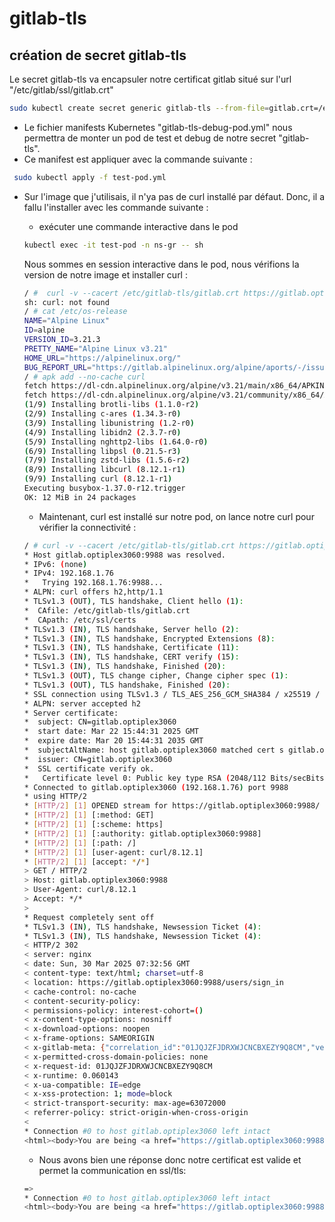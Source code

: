 # gitlab-tls
## création de secret gitlab-tls
Le secret gitlab-tls va encapsuler notre certificat gitlab situé sur l'url "/etc/gitlab/ssl/gitlab.crt"

```sh
sudo kubectl create secret generic gitlab-tls --from-file=gitlab.crt=/etc/gitlab/ssl/gitlab.crt -n ns-gr

```

* Le fichier manifests Kubernetes "gitlab-tls-debug-pod.yml" nous permettra de monter un pod de test et debug de notre secret "gitlab-tls".
* Ce manifest est appliquer avec la commande suivante :

```sh
 sudo kubectl apply -f test-pod.yml
```
* Sur l'image que j'utilisais, il n'ya pas de curl installé par défaut. Donc, il a fallu l'installer avec les commande suivante :
    * exécuter une commande interactive dans le pod 
    ```sh
    kubectl exec -it test-pod -n ns-gr -- sh
    ```
    Nous sommes en session interactive dans le pod, nous vérifions la version de notre image et installer curl  :

    ```sh
    / #  curl -v --cacert /etc/gitlab-tls/gitlab.crt https://gitlab.optiplex3060:9988/
    sh: curl: not found
    / # cat /etc/os-release
    NAME="Alpine Linux"
    ID=alpine
    VERSION_ID=3.21.3
    PRETTY_NAME="Alpine Linux v3.21"
    HOME_URL="https://alpinelinux.org/"
    BUG_REPORT_URL="https://gitlab.alpinelinux.org/alpine/aports/-/issues"
    / # apk add --no-cache curl
    fetch https://dl-cdn.alpinelinux.org/alpine/v3.21/main/x86_64/APKINDEX.tar.gz
    fetch https://dl-cdn.alpinelinux.org/alpine/v3.21/community/x86_64/APKINDEX.tar.gz
    (1/9) Installing brotli-libs (1.1.0-r2)
    (2/9) Installing c-ares (1.34.3-r0)
    (3/9) Installing libunistring (1.2-r0)
    (4/9) Installing libidn2 (2.3.7-r0)
    (5/9) Installing nghttp2-libs (1.64.0-r0)
    (6/9) Installing libpsl (0.21.5-r3)
    (7/9) Installing zstd-libs (1.5.6-r2)
    (8/9) Installing libcurl (8.12.1-r1)
    (9/9) Installing curl (8.12.1-r1)
    Executing busybox-1.37.0-r12.trigger
    OK: 12 MiB in 24 packages
     ```
    * Maintenant, curl est installé sur notre pod, on lance notre curl pour vérifier la connectivité :
    
    ```sh
    / # curl -v --cacert /etc/gitlab-tls/gitlab.crt https://gitlab.optiplex3060:9988/
    * Host gitlab.optiplex3060:9988 was resolved.
    * IPv6: (none)
    * IPv4: 192.168.1.76
    *   Trying 192.168.1.76:9988...
    * ALPN: curl offers h2,http/1.1
    * TLSv1.3 (OUT), TLS handshake, Client hello (1):
    *  CAfile: /etc/gitlab-tls/gitlab.crt
    *  CApath: /etc/ssl/certs
    * TLSv1.3 (IN), TLS handshake, Server hello (2):
    * TLSv1.3 (IN), TLS handshake, Encrypted Extensions (8):
    * TLSv1.3 (IN), TLS handshake, Certificate (11):
    * TLSv1.3 (IN), TLS handshake, CERT verify (15):
    * TLSv1.3 (IN), TLS handshake, Finished (20):
    * TLSv1.3 (OUT), TLS change cipher, Change cipher spec (1):
    * TLSv1.3 (OUT), TLS handshake, Finished (20):
    * SSL connection using TLSv1.3 / TLS_AES_256_GCM_SHA384 / x25519 / RSASSA-PSS
    * ALPN: server accepted h2
    * Server certificate:
    *  subject: CN=gitlab.optiplex3060
    *  start date: Mar 22 15:44:31 2025 GMT
    *  expire date: Mar 20 15:44:31 2035 GMT
    *  subjectAltName: host gitlab.optiplex3060 matched cert s gitlab.optiplex3060
    *  issuer: CN=gitlab.optiplex3060
    *  SSL certificate verify ok.
    *   Certificate level 0: Public key type RSA (2048/112 Bits/secBits), signed using sha256WithRSAEncryption
    * Connected to gitlab.optiplex3060 (192.168.1.76) port 9988
    * using HTTP/2
    * [HTTP/2] [1] OPENED stream for https://gitlab.optiplex3060:9988/
    * [HTTP/2] [1] [:method: GET]
    * [HTTP/2] [1] [:scheme: https]
    * [HTTP/2] [1] [:authority: gitlab.optiplex3060:9988]
    * [HTTP/2] [1] [:path: /]
    * [HTTP/2] [1] [user-agent: curl/8.12.1]
    * [HTTP/2] [1] [accept: */*]
    > GET / HTTP/2
    > Host: gitlab.optiplex3060:9988
    > User-Agent: curl/8.12.1
    > Accept: */*
    > 
    * Request completely sent off
    * TLSv1.3 (IN), TLS handshake, Newsession Ticket (4):
    * TLSv1.3 (IN), TLS handshake, Newsession Ticket (4):
    < HTTP/2 302 
    < server: nginx
    < date: Sun, 30 Mar 2025 07:32:56 GMT
    < content-type: text/html; charset=utf-8
    < location: https://gitlab.optiplex3060:9988/users/sign_in
    < cache-control: no-cache
    < content-security-policy: 
    < permissions-policy: interest-cohort=()
    < x-content-type-options: nosniff
    < x-download-options: noopen
    < x-frame-options: SAMEORIGIN
    < x-gitlab-meta: {"correlation_id":"01JQJZFJDRXWJCNCBXEZY9Q8CM","version":"1"}
    < x-permitted-cross-domain-policies: none
    < x-request-id: 01JQJZFJDRXWJCNCBXEZY9Q8CM
    < x-runtime: 0.060143
    < x-ua-compatible: IE=edge
    < x-xss-protection: 1; mode=block
    < strict-transport-security: max-age=63072000
    < referrer-policy: strict-origin-when-cross-origin
    < 
    * Connection #0 to host gitlab.optiplex3060 left intact
    <html><body>You are being <a href="https://gitlab.optiplex3060:9988/users/sign_in">redirected</a>.</body></html>

    ```
    * Nous avons bien une réponse donc notre certificat est valide et permet la communication en ssl/tls:
    
    ```sh
    =>
    * Connection #0 to host gitlab.optiplex3060 left intact
    <html><body>You are being <a href="https://gitlab.optiplex3060:9988/users/sign_in">redirected</a>.</body></html>

    ```